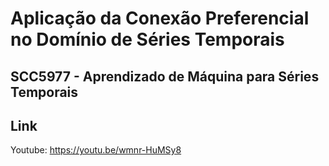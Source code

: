 # Aplicação da Conexão Preferencial no Domínio de Séries Temporais
## SCC5977 - Aprendizado de Máquina para Séries Temporais 


## Link 
Youtube: https://youtu.be/wmnr-HuMSy8
